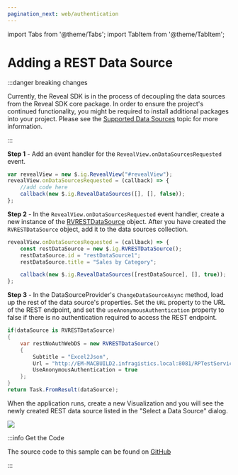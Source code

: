 ```yaml
---
pagination_next: web/authentication
---
```


import Tabs from '@theme/Tabs';
import TabItem from '@theme/TabItem';

# Adding a REST Data Source

:::danger breaking changes

Currently, the Reveal SDK is in the process of decoupling the data sources from the Reveal SDK core package. In order to ensure the project's continued functionality, you might be required to install additional packages into your project. Please see the [Supported Data Sources](web/datasources.md#supported-data-sources) topic for more information.

:::

**Step 1** - Add an event handler for the `RevealView.onDataSourcesRequested` event.

```js
var revealView = new $.ig.RevealView("#revealView");
revealView.onDataSourcesRequested = (callback) => {
    //add code here
    callback(new $.ig.RevealDataSources([], [], false));
};
```

**Step 2** - In the `RevealView.onDataSourcesRequested` event handler, create a new instance of the [RVRESTDataSource](https://help.revealbi.io/api/javascript/latest/classes/rvrestdatasource.html) object.  After you have created the `RVRESTDataSource` object, add it to the data sources collection.

```js
revealView.onDataSourcesRequested = (callback) => {
    const restDataSource = new $.ig.RVRESTDataSource();
    restDataSource.id = "restDataSource1";
    restDataSource.title = "Sales by Category";

    callback(new $.ig.RevealDataSources([restDataSource], [], true));
};
```

**Step 3** - In the DataSourceProvider's `ChangeDataSourceAsync` method, load up the rest of the data source's properties.
Set the `URL` property to the URL of the REST endpoint, and set the `useAnonymousAuthentication` property to false if there is no authentication required to access the REST endpoint.

```csharp
if(dataSource is RVRESTDataSource)
{
    var restNoAuthWebDS = new RVRESTDataSource()
    {
        Subtitle = "Excel2Json",
        Url = "http://EM-MACBUILD2.infragistics.local:8081/RPTestServices/rest/mysql/loadtable/employees/employees100?from={$dateFilterFrom}&to={$dateFilterTo}",
        UseAnonymousAuthentication = true
    };
}
return Task.FromResult(dataSource);
```

When the application runs, create a new Visualization and you will see the newly created REST data source listed in the "Select a Data Source" dialog.

![](images/rest-data-source.jpg)


:::info Get the Code

The source code to this sample can be found on [GitHub](https://github.com/RevealBi/sdk-samples-javascript/tree/main/DataSources/RestService)

:::
